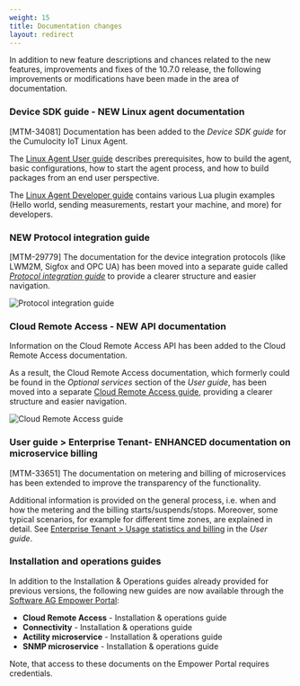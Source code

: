 ```yaml
---
weight: 15
title: Documentation changes
layout: redirect
---
```


In addition to new feature descriptions and chances related to the new features, improvements and fixes of the 10.7.0 release, the following improvements or modifications have been made in the area of documentation.

### Device SDK guide - NEW Linux agent documentation

[MTM-34081] Documentation has been added to the *Device SDK guide* for the Cumulocity IoT Linux Agent.

The [Linux Agent User guide](/device-sdk/linux-agent-user-guide) describes prerequisites, how to build the agent, basic configurations, how to start the agent process, and how to build packages from an end user perspective. 

The [Linux Agent Developer guide](/device-sdk/linux-agent-developer-guide) contains various Lua plugin examples (Hello world, sending measurements, restart your machine, and more) for developers. 

### NEW Protocol integration guide

[MTM-29779] The documentation for the device integration protocols (like LWM2M, Sigfox and OPC UA) has been moved into a separate guide called *[Protocol integration guide](/protocol-integration/overview)* to provide a clearer structure and easier navigation.

![Protocol integration guide](/images/release-notes/new-protocol-integration-guide.png)

### Cloud Remote Access - NEW API documentation

Information on the Cloud Remote Access API has been added to the Cloud Remote Access documentation. 

As a result, the Cloud Remote Access documentation, which formerly could be found in the *Optional services* section of the *User guide*, has been moved into a separate [Cloud Remote Access guide](/cloud-remote-access/cra-general-aspects/), providing a clearer structure and easier navigation.

![Cloud Remote Access guide](/images/release-notes/cloud-remote-access-guide.png)


### User guide > Enterprise Tenant- ENHANCED documentation on microservice billing

[MTM-33651] The documentation on metering and billing of microservices has been extended to improve the transparency of the functionality. 

Additional information is provided on the general process, i.e. when and how the metering and the billing starts/suspends/stops. Moreover, some typical scenarios, for example for different time zones, are explained in detail. See [Enterprise Tenant > Usage statistics and billing](/users-guide/enterprise-edition/#usage-and-billing) in the *User guide*.


### Installation and operations guides

In addition to the Installation & Operations guides already provided for previous versions, the following new guides are now available through the [Software AG Empower Portal](https://documentation.softwareag.com/):

* **Cloud Remote Access** - Installation & operations guide
* **Connectivity** - Installation & operations guide
* **Actility microservice** - Installation & operations guide
* **SNMP microservice** - Installation & operations guide

Note, that access to these documents on the Empower Portal requires credentials.

